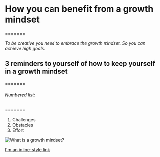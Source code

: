 # How you can benefit from a growth mindset
=======

*To be creative you need to embrace the growth mindset. So you can achieve high goals.*

## 3 reminders to yourself of how to keep yourself in a growth mindset
=======

###### Numbered list:
=======
  1. Challenges
  2. Obstacles
  3. Effort


![What is a growth mindset?](https://3kllhk1ibq34qk6sp3bhtox1-wpengine.netdna-ssl.com/wp-content/uploads/NewGrowthMindset2.png)

[I'm an inline-style link](https://www.google.com)
